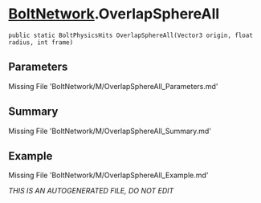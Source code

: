# [BoltNetwork](Types/BoltNetwork.md).OverlapSphereAll
`public static BoltPhysicsHits OverlapSphereAll(Vector3 origin, float radius, int frame)`
## Parameters
Missing File 'BoltNetwork/M/OverlapSphereAll_Parameters.md'
## Summary
Missing File 'BoltNetwork/M/OverlapSphereAll_Summary.md'
## Example
Missing File 'BoltNetwork/M/OverlapSphereAll_Example.md'

*THIS IS AN AUTOGENERATED FILE, DO NOT EDIT*
